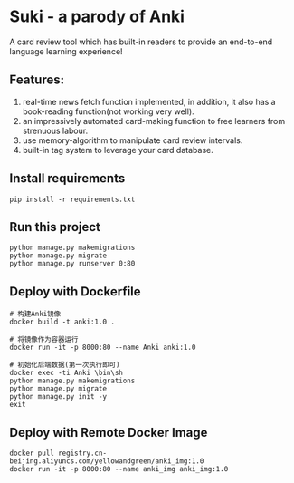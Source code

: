 # Suki - a parody of Anki
A card review tool which has built-in readers to provide an end-to-end language learning experience!

## **Features:**
1. real-time news fetch function implemented, in addition, it also has a book-reading function(not working very well).
2. an impressively automated card-making function to free learners from strenuous labour.
3. use memory-algorithm to manipulate card review intervals.
4. built-in tag system to leverage your card database.

## Install requirements
```shell
pip install -r requirements.txt
```

## Run this project
```shell
python manage.py makemigrations
python manage.py migrate
python manage.py runserver 0:80
```

## Deploy with Dockerfile

~~~shell
# 构建Anki镜像
docker build -t anki:1.0 .

# 将镜像作为容器运行
docker run -it -p 8000:80 --name Anki anki:1.0

# 初始化后端数据(第一次执行即可)
docker exec -ti Anki \bin\sh
python manage.py makemigrations 
python manage.py migrate
python manage.py init -y
exit
~~~

## Deploy with Remote Docker Image
```shell
docker pull registry.cn-beijing.aliyuncs.com/yellowandgreen/anki_img:1.0
docker run -it -p 8000:80 --name anki_img anki_img:1.0
```